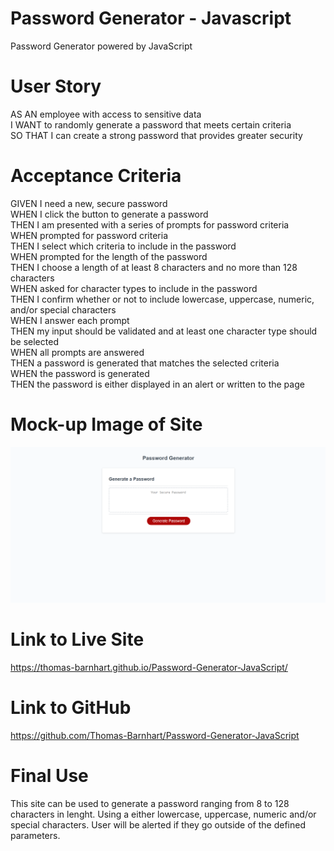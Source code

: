 # Password Generator - Javascript

Password Generator powered by JavaScript

# User Story

AS AN employee with access to sensitive data </br>
I WANT to randomly generate a password that meets certain criteria </br>
SO THAT I can create a strong password that provides greater security </br>

# Acceptance Criteria

GIVEN I need a new, secure password </br>
WHEN I click the button to generate a password </br>
THEN I am presented with a series of prompts for password criteria </br>
WHEN prompted for password criteria </br>
THEN I select which criteria to include in the password </br>
WHEN prompted for the length of the password </br>
THEN I choose a length of at least 8 characters and no more than 128 characters </br>
WHEN asked for character types to include in the password </br>
THEN I confirm whether or not to include lowercase, uppercase, numeric, and/or special characters </br>
WHEN I answer each prompt </br>
THEN my input should be validated and at least one character type should be selected </br>
WHEN all prompts are answered </br>
THEN a password is generated that matches the selected criteria </br>
WHEN the password is generated </br>
THEN the password is either displayed in an alert or written to the page </br>

# Mock-up Image of Site

![Password Generator Image](./assets/images/Screenshot-of-working-site.png)

# Link to Live Site

https://thomas-barnhart.github.io/Password-Generator-JavaScript/

# Link to GitHub

https://github.com/Thomas-Barnhart/Password-Generator-JavaScript

# Final Use

This site can be used to generate a password ranging from 8 to 128 characters in lenght. Using a either lowercase, uppercase, numeric and/or special characters. User will be alerted if they go outside of the defined parameters.
